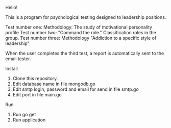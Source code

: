 Hello!

This is a program for psychological testing designed to leadership positions.

Test number one:   Methodology: The study of motivational personality profile
Test number two:   "Command the role." Classification roles in the group.
Test number three: Methodology "Addiction to a specific style of leadership"

When the user completes the third test, a report is automatically sent to the email tester.

Install
1. Clone this repository.
2. Edit database name in file mongodb.go
3. Edit smtp login, password and email for send in file smtp.go
4. Edit port in file main.go

Run
1. Run go get
2. Run application 
